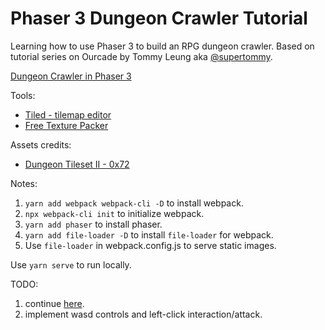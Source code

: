 # Phaser 3 Dungeon Crawler Tutorial

Learning how to use Phaser 3 to build an RPG dungeon crawler.
Based on tutorial series on Ourcade by Tommy Leung aka [@supertommy](https://github.com/supertommy).

[Dungeon Crawler in Phaser 3](https://www.youtube.com/playlist?list=PLumYWZ2t7CRtgjbZK0JMoXHjebeYmT85-)

Tools:

- [Tiled - tilemap editor](https://www.mapeditor.org/)
- [Free Texture Packer](https://free-tex-packer.com/app/)

Assets credits:

- [Dungeon Tileset II - 0x72](https://0x72.itch.io/dungeontileset-ii)

Notes:

1. `yarn add webpack webpack-cli -D` to install webpack.
2. `npx webpack-cli init` to initialize webpack.
3. `yarn add phaser` to install phaser.
4. `yarn add file-loader -D` to install `file-loader` for webpack.
5. Use `file-loader` in webpack.config.js to serve static images.

Use `yarn serve` to run locally.

TODO:

1. continue [here](https://www.youtube.com/watch?v=a3d36lpw7nY&ab_channel=Ourcade).
2. implement wasd controls and left-click interaction/attack.
